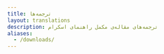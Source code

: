 ```yaml
---
title: ترجمه‌ها
layout: translations
description: ترجمه‌های مقاله‌ی مکمل راهنمای اسکرام
aliases:
  - /downloads/
---
```

